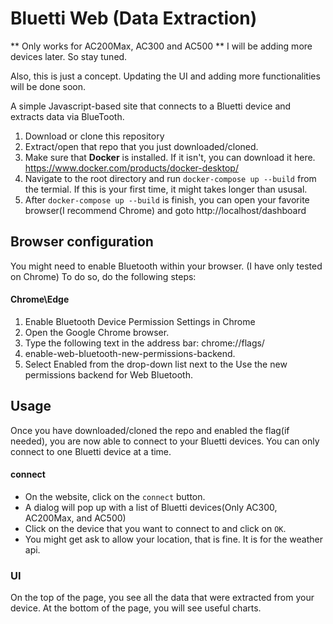 # Bluetti Web (Data Extraction)

** Only works for AC200Max, AC300 and AC500 **
I will be adding more devices later. So stay tuned.

Also, this is just a concept. Updating the UI and adding more functionalities will be done soon.

A simple Javascript-based site that connects to a Bluetti device and extracts data via BlueTooth.

1. Download or clone this repository
2. Extract/open that repo that you just downloaded/cloned.
3. Make sure that **Docker** is installed. If it isn't, you can download it here. https://www.docker.com/products/docker-desktop/
4. Navigate to the root directory and run ```docker-compose up --build``` from the termial. If this is your first time, it might takes longer than ususal.
5. After ```docker-compose up --build``` is finish, you can open your favorite browser(I recommend Chrome) and goto http://localhost/dashboard

## Browser configuration

You might need to enable Bluetooth within your browser. (I have only tested on Chrome)
To do so, do the following steps:

#### Chrome\Edge

1. Enable Bluetooth Device Permission Settings in Chrome
2. Open the Google Chrome browser.
3. Type the following text in the address bar: chrome://flags/
4. enable-web-bluetooth-new-permissions-backend.
5. Select Enabled from the drop-down list next to the Use the new permissions backend for Web Bluetooth.

## Usage

Once you have downloaded/cloned the repo and enabled the flag(if needed), you are now able to connect to your Bluetti devices.
You can only connect to one Bluetti device at a time.

#### connect

- On the website, click on the `connect` button.
- A dialog will pop up with a list of Bluetti devices(Only AC300, AC200Max, and AC500)
- Click on the device that you want to connect to and click on `OK`.
- You might get ask to allow your location, that is fine. It is for the weather api.

### UI

On the top of the page, you see all the data that were extracted from your device.
At the bottom of the page, you will see useful charts.
